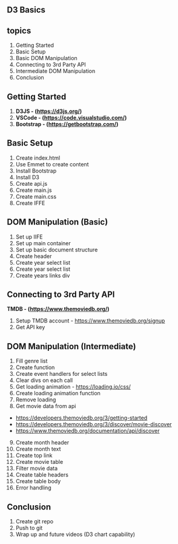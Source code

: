 ## D3 Basics

## topics

1. Getting Started
2. Basic Setup
3. Basic DOM Manipulation
4. Connecting to 3rd Party API
5. Intermediate DOM Manipulation
6. Conclusion

## Getting Started

1. **D3JS - (https://d3js.org/)**
2. **VSCode - (https://code.visualstudio.com/)**
3. **Bootstrap - (https://getbootstrap.com/)**

## Basic Setup

1. Create index.html
2. Use Emmet to create content
3. Install Bootstrap
4. Install D3
5. Create api.js
6. Create main.js
7. Create main.css
8. Create IFFE

## DOM Manipulation (Basic)

1. Set up IIFE
2. Set up main container
3. Set up basic document structure
4. Create header
5. Create year select list
6. Create year select list
7. Create years links div

## Connecting to 3rd Party API

**TMDB - (https://www.themoviedb.org/)**

1. Setup TMDB account - https://www.themoviedb.org/signup
2. Get API key

## DOM Manipulation (Intermediate)

1. Fill genre list
2. Create function
3. Create event handlers for select lists
4. Clear divs on each call
5. Get loading animation - https://loading.io/css/
6. Create loading animation function
7. Remove loading
8. Get movie data from api

- https://developers.themoviedb.org/3/getting-started
- https://developers.themoviedb.org/3/discover/movie-discover
- https://www.themoviedb.org/documentation/api/discover

9. Create month header
10. Create month text
11. Create top link
12. Create movie table
13. Filter movie data
14. Create table headers
15. Create table body
16. Error handling

## Conclusion

1. Create git repo
2. Push to git
3. Wrap up and future videos (D3 chart capability)
